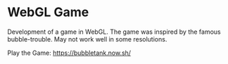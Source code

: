 # WebGL Game 
Development of a game in WebGL. The game was inspired by the famous bubble-trouble. 
May not work well in some resolutions. 

Play the Game: https://bubbletank.now.sh/

